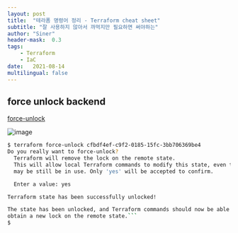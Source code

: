 ```yaml
---
layout: post
title:  "테라폼 명령어 정리 - Terraform cheat sheet"
subtitle: "잘 사용하지 않아서 까먹지만 필요하면 써야하는"
author: "Siner"
header-mask:  0.3
tags:
    - Terraform
    - IaC
date:   2021-08-14
multilingual: false
---
```


## force unlock backend
[force-unlock](https://www.terraform.io/docs/cli/commands/force-unlock.html)

![image](https://user-images.githubusercontent.com/34048253/129446247-056cd731-d263-4e57-81e3-4ebd2916a5c4.png)

```bash
$ terraform force-unlock cfbdf4ef-c9f2-0185-15fc-3bb706369be4      
Do you really want to force-unlock?
  Terraform will remove the lock on the remote state.
  This will allow local Terraform commands to modify this state, even though it
  may be still be in use. Only 'yes' will be accepted to confirm.

  Enter a value: yes

Terraform state has been successfully unlocked!

The state has been unlocked, and Terraform commands should now be able to
obtain a new lock on the remote state.```
$
